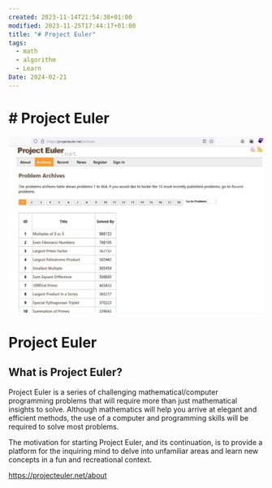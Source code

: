 ```yaml
---
created: 2023-11-14T21:54:38+01:00
modified: 2023-11-25T17:44:17+01:00
title: "# Project Euler"
tags:
  - math
  - algorithm
  - Learn
Date: 2024-02-21
---
```



# # Project Euler

![](../_asset/2023-11-14_projecteuler_image_1.jpg)

# Project Euler
## What is Project Euler?

Project Euler is a series of challenging mathematical/computer programming problems that will require more than just mathematical insights to solve. Although mathematics will help you arrive at elegant and efficient methods, the use of a computer and programming skills will be required to solve most problems.  
  
The motivation for starting Project Euler, and its continuation, is to provide a platform for the inquiring mind to delve into unfamiliar areas and learn new concepts in a fun and recreational context.

<https://projecteuler.net/about>
